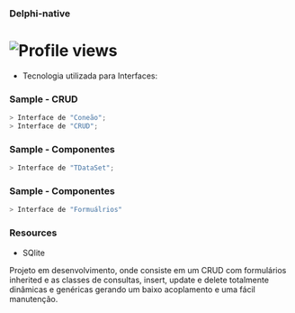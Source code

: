 ### Delphi-native 

# ![Profile views](https://gpvc.arturio.dev/Kyuorhan)


* Tecnologia utilizada para Interfaces:
### Sample - CRUD

```javascript
> Interface de "Coneão";
> Interface de "CRUD";
```

### Sample - Componentes

```javascript
> Interface de "TDataSet";
```

<!-- * Interface do TSplitView; -->
<!-- * Interface do DBGrid; -->

### Sample - Componentes

```javascript
> Interface de "Formuálrios"
```

### Resources

* SQlite

Projeto em desenvolvimento, onde consiste em um CRUD com formulários inherited e as classes de consultas, insert, update e delete totalmente dinâmicas e genéricas gerando um baixo acoplamento e uma fácil manutenção.
